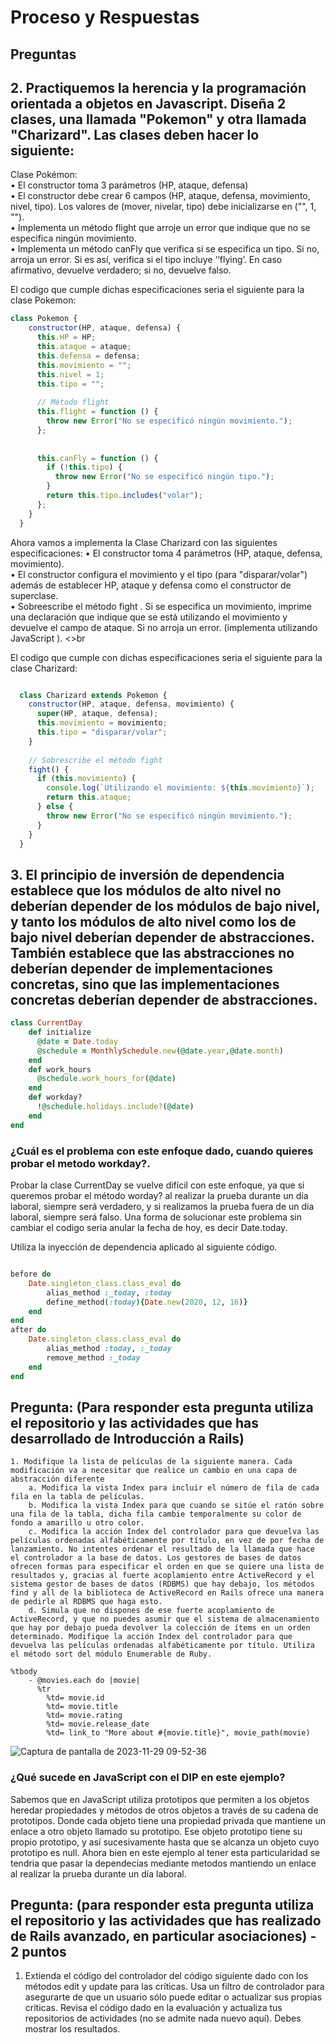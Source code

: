 # Proceso y Respuestas

## Preguntas

## 2. Practiquemos la herencia y la programación orientada a objetos en Javascript. Diseña 2 clases, una llamada "Pokemon" y otra llamada "Charizard". Las clases deben hacer lo siguiente:
Clase Pokémon: <br>
• El constructor toma 3 parámetros (HP, ataque, defensa) <br>
• El constructor debe crear 6 campos (HP, ataque, defensa, movimiento, nivel, tipo). Los valores de (mover, nivelar, tipo) debe inicializarse en ("", 1, ""). <br>
• Implementa un método flight que arroje un error que indique que no se especifica ningún movimiento. <br>
• Implementa un método canFly que verifica si se especifica un tipo. Si no, arroja un error. Si es así, verifica si el tipo incluye ‘’flying’. En caso afirmativo, devuelve verdadero; si no, devuelve falso.<br>

El codigo que cumple dichas especificaciones seria el siguiente para la clase Pokemon:

```javascript
class Pokemon {
    constructor(HP, ataque, defensa) {
      this.HP = HP;
      this.ataque = ataque;
      this.defensa = defensa;
      this.movimiento = "";
      this.nivel = 1;
      this.tipo = "";
  
      // Método flight
      this.flight = function () {
        throw new Error("No se especificó ningún movimiento.");
      };
  
      
      this.canFly = function () {
        if (!this.tipo) {
          throw new Error("No se especificó ningún tipo.");
        }
        return this.tipo.includes("volar");
      };
    }
  }

```
Ahora vamos a implementa la Clase Charizard con las siguientes especificaciones:
• El constructor toma 4 parámetros (HP, ataque, defensa, movimiento). <br>
• El constructor configura el movimiento y el tipo (para "disparar/volar") además de establecer HP, ataque y defensa como el constructor de superclase. <br>
• Sobreescribe el método fight . Si se especifica un movimiento, imprime una declaración que indique que se está utilizando el movimiento y devuelve el campo de ataque. Si no arroja un error.  (implementa utilizando JavaScript ). <>br 

El codigo que cumple con dichas especificaciones seria el siguiente para la clase Charizard:

```javascript

  class Charizard extends Pokemon {
    constructor(HP, ataque, defensa, movimiento) {
      super(HP, ataque, defensa);
      this.movimiento = movimiento;
      this.tipo = "disparar/volar";
    }
  
    // Sobrescribe el método fight
    fight() {
      if (this.movimiento) {
        console.log(`Utilizando el movimiento: ${this.movimiento}`);
        return this.ataque;
      } else {
        throw new Error("No se especificó ningún movimiento.");
      }
    }
  }

```

## 3. El principio de inversión de dependencia establece que los módulos de alto nivel no deberían depender de los módulos de bajo nivel, y tanto los módulos de alto nivel como los de bajo nivel deberían depender de abstracciones. También establece que las abstracciones no deberían depender de implementaciones concretas, sino que las implementaciones concretas deberían depender de abstracciones.

```ruby
class CurrentDay
    def initialize
      @date = Date.today
      @schedule = MonthlySchedule.new(@date.year,@date.month)
    end
    def work_hours
      @schedule.work_hours_for(@date)
    end
    def workday?
      !@schedule.holidays.include?(@date)
    end
end

```

### ¿Cuál es el problema con este enfoque dado, cuando quieres probar el metodo workday?. 

Probar la clase CurrentDay se vuelve difícil con este enfoque, ya que si queremos probar el método worday? al realizar la prueba durante un día laboral, siempre será verdadero,  y si realizamos la prueba fuera de un día laboral, siempre será falso.
Una forma de solucionar este problema sin cambiar el codigo seria anular la fecha de hoy, es decir Date.today.

Utiliza la inyección de dependencia aplicado al siguiente código.

```ruby

before do
    Date.singleton_class.class_eval do
        alias_method :_today, :today
        define_method(:today){Date.new(2020, 12, 16)}
    end
end
after do
    Date.singleton_class.class_eval do
        alias_method :today, :_today
        remove_method :_today
    end	
end

```
## Pregunta: (Para responder esta pregunta utiliza el repositorio y las actividades que has desarrollado de Introducción a Rails)

    1. Modifique la lista de películas de la siguiente manera. Cada modificación va a necesitar que realice un cambio en una capa de abstracción diferente
        a. Modifica la vista Index para incluir el número de fila de cada fila en la tabla de películas.
        b. Modifica la vista Index para que cuando se sitúe el ratón sobre una fila de la tabla, dicha fila cambie temporalmente su color de fondo a amarillo u otro color.
        c. Modifica la acción Index del controlador para que devuelva las películas ordenadas alfabéticamente por título, en vez de por fecha de lanzamiento. No intentes ordenar el resultado de la llamada que hace el controlador a la base de datos. Los gestores de bases de datos ofrecen formas para especificar el orden en que se quiere una lista de resultados y, gracias al fuerte acoplamiento entre ActiveRecord y el sistema gestor de bases de datos (RDBMS) que hay debajo, los métodos find y all de la biblioteca de ActiveRecord en Rails ofrece una manera de pedirle al RDBMS que haga esto.
        d. Simula que no dispones de ese fuerte acoplamiento de ActiveRecord, y que no puedes asumir que el sistema de almacenamiento que hay por debajo pueda devolver la colección de ítems en un orden determinado. Modifique la acción Index del controlador para que devuelva las películas ordenadas alfabéticamente por título. Utiliza el método sort del módulo Enumerable de Ruby.

```
%tbody
    - @movies.each do |movie|
      %tr
        %td= movie.id
        %td= movie.title
        %td= movie.rating
        %td= movie.release_date
        %td= link_to "More about #{movie.title}", movie_path(movie)

```
![Captura de pantalla de 2023-11-29 09-52-36](https://github.com/miguelvega/PracticaCalificada4/assets/124398378/37cce2f4-7a79-4a42-9ca6-c29646ea9edd)



###  ¿Qué sucede en JavaScript con el DIP en este ejemplo? 

Sabemos que en JavaScript utiliza prototipos que permiten a los objetos heredar propiedades y métodos de otros objetos a través de su cadena de prototipos. Donde cada objeto tiene una propiedad privada que mantiene un enlace a otro objeto llamado su prototipo. Ese objeto prototipo tiene su propio prototipo, y así sucesivamente hasta que se alcanza un objeto cuyo prototipo es null. Ahora bien en este ejemplo al tener esta particularidad se tendria que pasar la dependecias mediante metodos mantiendo un enlace al realizar la prueba durante un día laboral.

## Pregunta: (para responder esta pregunta utiliza el repositorio y las actividades que has realizado de Rails avanzado, en particular asociaciones) - 2 puntos

1. Extienda el código del controlador del código siguiente dado con los métodos edit y update para las críticas. Usa un filtro de controlador para asegurarte de que un usuario sólo puede editar o actualizar sus propias críticas. Revisa el código dado en la evaluación y actualiza tus repositorios de actividades (no se admite nada nuevo aquí). Debes mostrar los resultados. 

    
